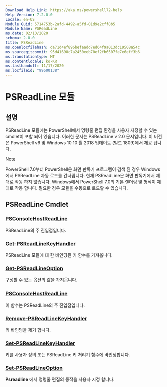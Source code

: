 ```yaml
---
Download Help Link: https://aka.ms/powershell72-help
Help Version: 7.2.0.0
Locale: en-US
Module Guid: 5714753b-2afd-4492-a5fd-01d9e2cff8b5
Module Name: PSReadLine
ms.date: 02/10/2020
schema: 2.0.0
title: PSReadLine
ms.openlocfilehash: da71d4ef896befaadd7ed64f9a013dc19508a54c
ms.sourcegitcommit: 95d41698c7a2450eeb70ef2fb6507fe7e6eff3b6
ms.translationtype: MT
ms.contentlocale: ko-KR
ms.lasthandoff: 11/17/2020
ms.locfileid: "99600138"
---
```

# PSReadLine 모듈

## 설명

PSReadLine 모듈에는 PowerShell에서 명령줄 편집 환경을 사용자 지정할 수 있는 cmdlet이 포함 되어 있습니다. 이러한 문서는 PSReadLine v 2.0 문서입니다. 이 버전은 PowerShell v6 및 Windows 10 10 월 2018 업데이트 (빌드 1809)에서 제공 됩니다.

> [!NOTE]
> PowerShell 7.0부터 PowerShell은 화면 판독기 프로그램이 검색 된 경우 Windows에서 PSReadLine 자동 로드를 건너뜁니다. 현재 PSReadLine은 화면 판독기에서 제대로 작동 하지 않습니다. Windows에서 PowerShell 7.0의 기본 렌더링 및 형식이 제대로 작동 합니다. 필요한 경우 모듈을 수동으로 로드할 수 있습니다.

## PSReadLine Cmdlet

### [PSConsoleHostReadLine](PSConsoleHostReadLine.md)
PSReadLine의 주 진입점입니다.

### [Get-PSReadLineKeyHandler](Get-PSReadLineKeyHandler.md)
PSReadLine 모듈에 대 한 바인딩된 키 함수를 가져옵니다.

### [Get-PSReadLineOption](Get-PSReadLineOption.md)
구성할 수 있는 옵션의 값을 가져옵니다.

### [PSConsoleHostReadLine](PSConsoleHostReadLine.md)
이 함수는 PSReadLine의 주 진입점입니다.

### [Remove-PSReadLineKeyHandler](Remove-PSReadLineKeyHandler.md)
키 바인딩을 제거 합니다.

### [Set-PSReadLineKeyHandler](Set-PSReadLineKeyHandler.md)
키를 사용자 정의 또는 PSReadLine 키 처리기 함수에 바인딩합니다.

### [Set-PSReadLineOption](Set-PSReadLineOption.md)
**Psreadline** 에서 명령줄 편집의 동작을 사용자 지정 합니다.

